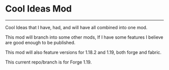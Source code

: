 # Cool Ideas Mod
---
Cool Ideas that I have, had, and will have all combined into one mod.

This mod will branch into some other mods, If I have some features I believe are good enough to be published.

This mod will also feature versions for 1.18.2 and 1.19, both forge and fabric.

This current repo/branch is for Forge 1.19.